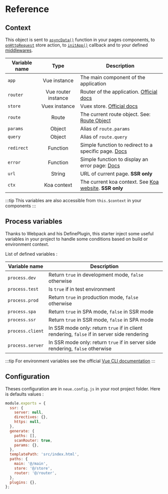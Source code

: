 # Reference

## Context

This object is sent to [`asyncData()`](/guide/ssr.html#async-data-on-page) function in your pages components,
to [`onHttpRequest`](/guide/ssr.html#onhttprequest-store-action) store action, to [`initApp()`](/guide/ssr.html#initialize-function) callback and to your defined [middlewares](/guide/ssr.html#middlewares).

| Variable name |        Type         | Description                                                                                       |
| ------------- | :-----------------: | ------------------------------------------------------------------------------------------------- |
| `app`         |    Vue instance     | The main component of the application                                                             |
| `router`      | Vue router instance | Router of the application. [Official docs](https://router.vuejs.org/api)                          |
| `store`       |    Vuex instance    | Vuex store. [Official docs](https://vuex.vuejs.org/api)                                           |
| `route`       |        Route        | The current route object. See: [Route Object](https://router.vuejs.org/en/api/route-object.html)  |
| `params`      |       Object        | Alias of `route.params`                                                                           |
| `query`       |       Object        | Alias of `route.query`                                                                            |
| `redirect`    |      Function       | Simple function to redirect to a specific page. [Docs](/reference/helpers.html#redirect-function) |
| `error`       |      Function       | Simple function to display an error page: [Docs](/reference/helpers.html#error-function)          |
| `url`         |       String        | URL of current page. **SSR only**                                                                 |
| `ctx`         |     Koa context     | The current koa context. See [Koa website](https://koajs.com/#context). **SSR only**              |

:::tip
This variables are also accessible from `this.$context` in your components
:::

## Process variables

Thanks to Webpack and his DefinePlugin, this starter inject some useful variables in your
project to handle some conditions based on build or environment context.

List of defined variables :

| Variable name    | Description                                                                                 |
| ---------------- | ------------------------------------------------------------------------------------------- |
| `process.dev`    | Return `true` in development mode, `false` otherwise                                        |
| `process.test`   | Is `true` if in test environment                                                            |
| `process.prod`   | Return `true` in production mode, `false` otherwise                                         |
| `process.spa`    | Return `true` in SPA mode, `false` in SSR mode                                              |
| `process.ssr`    | Return `true` in SSR mode, `false` in SPA mode                                              |
| `process.client` | In SSR mode only: return `true` if in client rendering, `false` if in server side rendering |
| `process.server` | In SSR mode only: return `true` if in server side rendering, `false` otherwise              |

:::tip
For environment variables see the official [Vue CLI documentation](https://cli.vuejs.org/guide/mode-and-env.html)
:::

## Configuration

Theses configuration are in `neue.config.js` in your root project folder.
Here is defaults values :

```js
module.exports = {
  ssr: {
    server: null,
    directives: {},
    https: null,
  },
  generate: {
    paths: [],
    scanRouter: true,
    params: {},
  },
  templatePath: 'src/index.html',
  paths: {
    main: '@/main',
    store: '@/store',
    router: '@/router',
  },
  plugins: {},
};
```
